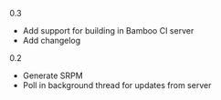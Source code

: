 0.3

* Add support for building in Bamboo CI server
* Add changelog

0.2

* Generate SRPM
* Poll in background thread for updates from server


